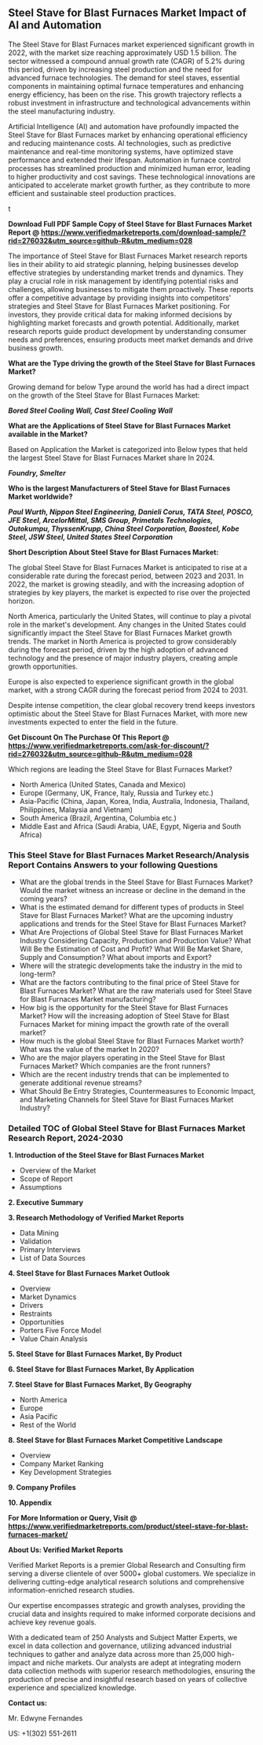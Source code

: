 <h2>Steel Stave for Blast Furnaces Market Impact of AI and Automation</h2><p>The Steel Stave for Blast Furnaces market experienced significant growth in 2022, with the market size reaching approximately USD 1.5 billion. The sector witnessed a compound annual growth rate (CAGR) of 5.2% during this period, driven by increasing steel production and the need for advanced furnace technologies. The demand for steel staves, essential components in maintaining optimal furnace temperatures and enhancing energy efficiency, has been on the rise. This growth trajectory reflects a robust investment in infrastructure and technological advancements within the steel manufacturing industry.</p><p>Artificial Intelligence (AI) and automation have profoundly impacted the Steel Stave for Blast Furnaces market by enhancing operational efficiency and reducing maintenance costs. AI technologies, such as predictive maintenance and real-time monitoring systems, have optimized stave performance and extended their lifespan. Automation in furnace control processes has streamlined production and minimized human error, leading to higher productivity and cost savings. These technological innovations are anticipated to accelerate market growth further, as they contribute to more efficient and sustainable steel production practices.</p>t</p><p id="" class=""><strong>Download Full PDF Sample Copy of Steel Stave for Blast Furnaces Market Report @ <a href="https://www.verifiedmarketreports.com/download-sample/?rid=276032&utm_source=github-R&utm_medium=028" target="_blank">https://www.verifiedmarketreports.com/download-sample/?rid=276032&utm_source=github-R&utm_medium=028</a></strong></p><p>The importance of&nbsp;Steel Stave for Blast Furnaces Market research reports lies in their ability to aid strategic planning, helping businesses develop effective strategies by understanding market trends and dynamics. They play a crucial role in risk management by identifying potential risks and challenges, allowing businesses to mitigate them proactively. These reports offer a competitive advantage by providing insights into competitors' strategies and Steel Stave for Blast Furnaces Market positioning. For investors, they provide critical data for making informed decisions by highlighting market forecasts and growth potential. Additionally, market research reports guide product development by understanding consumer needs and preferences, ensuring products meet market demands and drive business growth.</p><p><strong>What are the&nbsp;Type driving the growth of the Steel Stave for Blast Furnaces Market?</strong></p><p id="" class="">Growing demand for below Type around the world has had a direct impact on the growth of the Steel Stave for Blast Furnaces Market:</p><em><strong>Bored Steel Cooling Wall, Cast Steel Cooling Wall</strong></em></p><strong>What are the&nbsp;Applications&nbsp;of Steel Stave for Blast Furnaces Market available in the Market?</strong></p><p id="" class="">Based on Application the Market is categorized into Below types that held the largest Steel Stave for Blast Furnaces Market share In 2024.</p><em><strong>Foundry, Smelter</strong></em></p><strong>Who is the largest Manufacturers of Steel Stave for Blast Furnaces Market worldwide?</strong></p><p><em><strong>Paul Wurth, Nippon Steel Engineering, Danieli Corus, TATA Steel, POSCO, JFE Steel, ArcelorMittal, SMS Group, Primetals Technologies, Outokumpu, ThyssenKrupp, China Steel Corporation, Baosteel, Kobe Steel, JSW Steel, United States Steel Corporation</strong></em></p><p id="" class=""><strong>Short Description About Steel Stave for Blast Furnaces Market:</strong></p><p>The global Steel Stave for Blast Furnaces Market is anticipated to rise at a considerable rate during the forecast period, between 2023 and 2031. In 2022, the market is growing steadily, and with the increasing adoption of strategies by key players, the market is expected to rise over the projected horizon.</p><p>North America, particularly the United States, will continue to play a pivotal role in the market's development. Any changes in the United States could significantly impact the Steel Stave for Blast Furnaces Market growth trends. The market in North America is projected to grow considerably during the forecast period, driven by the high adoption of advanced technology and the presence of major industry players, creating ample growth opportunities.</p><p>Europe is also expected to experience significant growth in the global market, with a strong CAGR during the forecast period from 2024 to 2031.</p><p>Despite intense competition, the clear global recovery trend keeps investors optimistic about the Steel Stave for Blast Furnaces Market, with more new investments expected to enter the field in the future.</p><p id="" class=""><strong>Get Discount On The Purchase Of This Report @ <a href="https://www.verifiedmarketreports.com/ask-for-discount/?rid=276032&utm_source=github-R&utm_medium=028" target="_blank">https://www.verifiedmarketreports.com/ask-for-discount/?rid=276032&utm_source=github-R&utm_medium=028</a></strong></p>Which regions are leading the Steel Stave for Blast Furnaces Market?</p><ul><li>North America (United States, Canada and Mexico)</li><li>Europe (Germany, UK, France, Italy, Russia and Turkey etc.)</li><li>Asia-Pacific (China, Japan, Korea, India, Australia, Indonesia, Thailand, Philippines, Malaysia and Vietnam)</li><li>South America (Brazil, Argentina, Columbia etc.)</li><li>Middle East and Africa (Saudi Arabia, UAE, Egypt, Nigeria and South Africa)</li></ul><h3 id="" class="">This Steel Stave for Blast Furnaces Market Research/Analysis Report Contains Answers to your following Questions</h3><ul><li>What are the global trends in the Steel Stave for Blast Furnaces Market? Would the market witness an increase or decline in the demand in the coming years?</li><li>What is the estimated demand for different types of products in Steel Stave for Blast Furnaces Market? What are the upcoming industry applications and trends for the Steel Stave for Blast Furnaces Market?</li><li>What Are Projections of Global Steel Stave for Blast Furnaces Market Industry Considering Capacity, Production and Production Value? What Will Be the Estimation of Cost and Profit? What Will Be Market Share, Supply and Consumption? What about imports and Export?</li><li>Where will the strategic developments take the industry in the mid to long-term?</li><li>What are the factors contributing to the final price of Steel Stave for Blast Furnaces Market? What are the raw materials used for Steel Stave for Blast Furnaces Market manufacturing?</li><li>How big is the opportunity for the Steel Stave for Blast Furnaces Market? How will the increasing adoption of Steel Stave for Blast Furnaces Market for mining impact the growth rate of the overall market?</li><li>How much is the global Steel Stave for Blast Furnaces Market worth? What was the value of the market In 2020?</li><li>Who are the major players operating in the Steel Stave for Blast Furnaces Market? Which companies are the front runners?</li><li>Which are the recent industry trends that can be implemented to generate additional revenue streams?</li><li>What Should Be Entry Strategies, Countermeasures to Economic Impact, and Marketing Channels for Steel Stave for Blast Furnaces Market Industry?</li></ul><h3 id="" class="">Detailed TOC of Global Steel Stave for Blast Furnaces Market Research Report, 2024-2030</h3><p id="" class=""><strong>1. Introduction of the Steel Stave for Blast Furnaces Market</strong></p><ul><li>Overview of the Market</li><li>Scope of Report</li><li>Assumptions</li></ul><p id="" class=""><strong>2. Executive Summary</strong></p><p id="" class=""><strong>3. Research Methodology of Verified Market Reports</strong></p><ul><li>Data Mining</li><li>Validation</li><li>Primary Interviews</li><li>List of Data Sources</li></ul><p id="" class=""><strong>4. Steel Stave for Blast Furnaces Market Outlook</strong></p><ul><li>Overview</li><li>Market Dynamics</li><li>Drivers</li><li>Restraints</li><li>Opportunities</li><li>Porters Five Force Model</li><li>Value Chain Analysis</li></ul><p id="" class=""><strong>5. Steel Stave for Blast Furnaces Market, By Product</strong></p><p id="" class=""><strong>6. Steel Stave for Blast Furnaces Market, By Application</strong></p><p id="" class=""><strong>7. Steel Stave for Blast Furnaces Market, By Geography</strong></p><ul><li>North America</li><li>Europe</li><li>Asia Pacific</li><li>Rest of the World</li></ul><p id="" class=""><strong>8. Steel Stave for Blast Furnaces Market Competitive Landscape</strong></p><ul><li>Overview</li><li>Company Market Ranking</li><li>Key Development Strategies</li></ul><p id="" class=""><strong>9. Company Profiles</strong></p><p id="" class=""><strong>10. Appendix</strong></p><p id="" class=""><strong>For More Information or Query, Visit @ <a href="https://www.verifiedmarketreports.com/product/steel-stave-for-blast-furnaces-market/" target="_blank">https://www.verifiedmarketreports.com/product/steel-stave-for-blast-furnaces-market/</a></strong></p><p id="" class=""><strong>About Us: Verified Market Reports</strong></p><p id="" class="">Verified Market Reports is a premier Global Research and Consulting firm serving a diverse clientele of over 5000+ global customers. We specialize in delivering cutting-edge analytical research solutions and comprehensive information-enriched research studies.</p><p id="" class="">Our expertise encompasses strategic and growth analyses, providing the crucial data and insights required to make informed corporate decisions and achieve key revenue goals.</p><p id="" class="">With a dedicated team of 250 Analysts and Subject Matter Experts, we excel in data collection and governance, utilizing advanced industrial techniques to gather and analyze data across more than 25,000 high-impact and niche markets. Our analysts are adept at integrating modern data collection methods with superior research methodologies, ensuring the production of precise and insightful research based on years of collective experience and specialized knowledge.</p><p id="" class=""><strong>Contact us:</strong></p><p id="" class="">Mr. Edwyne Fernandes</p><p id="" class="">US: +1(302) 551-2611</p>